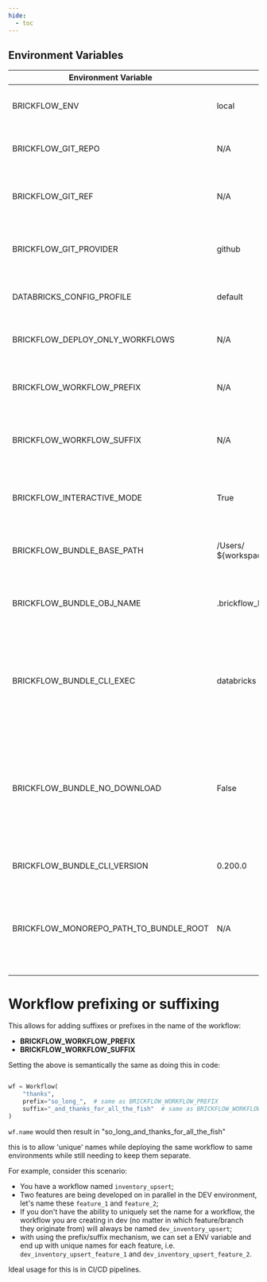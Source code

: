 ```yaml
---
hide:
  - toc
---
```


## Environment Variables

| Environment Variable                   | Default Value                                  | Description                                                                                                      |
|----------------------------------------|------------------------------------------------|------------------------------------------------------------------------------------------------------------------|
| BRICKFLOW_ENV                          | local                                          | The environment name for Brickflow                                                                               |
| BRICKFLOW_GIT_REPO                     | N/A                                            | The URL of the Git repository for Brickflow                                                                      |
| BRICKFLOW_GIT_REF                      | N/A                                            | The Git reference (branch, tag, commit) for Brickflow                                                            |
| BRICKFLOW_GIT_PROVIDER                 | github                                         | The Git provider (e.g., GitHub, GitLab) for Brickflow                                                            |
| DATABRICKS_CONFIG_PROFILE              | default                                        | The profile name for Databricks configuration                                                                    |
| BRICKFLOW_DEPLOY_ONLY_WORKFLOWS        | N/A                                            | List of workflows to deploy exclusively                                                                          |
| BRICKFLOW_WORKFLOW_PREFIX              | N/A                                            | Prefix to add to workflow names during deployment                                                                |
| BRICKFLOW_WORKFLOW_SUFFIX              | N/A                                            | Suffix to add to workflow names during deployment                                                                |
| BRICKFLOW_INTERACTIVE_MODE             | True                                           | Flag indicating whether to enable interactive mode                                                               |
| BRICKFLOW_BUNDLE_BASE_PATH             | /Users/<br/>${workspace.current_user.userName} | The base path for the bundle in the S3 backend                                                                   |
| BRICKFLOW_BUNDLE_OBJ_NAME              | .brickflow_bundles                             | The name of the folder post appended to your base path                                                           |
| BRICKFLOW_BUNDLE_CLI_EXEC              | databricks                                     | The executable command for bundle execution. By default it will be downloaded on the fly.                        |
| BRICKFLOW_BUNDLE_NO_DOWNLOAD           | False                                          | Flag indicating whether to skip downloading the databricks bundle cli. Useful if you are in locked down network. |
| BRICKFLOW_BUNDLE_CLI_VERSION           | 0.200.0                                        | The version of the bundle CLI tool                                                                               |
| BRICKFLOW_MONOREPO_PATH_TO_BUNDLE_ROOT | N/A                                            | The path to the bundle root directory in a monorepo. Default assumes you are not using a monorepo                |

# Workflow prefixing or suffixing

This allows for adding suffixes or prefixes in the name of the workflow:

* **BRICKFLOW_WORKFLOW_PREFIX**
* **BRICKFLOW_WORKFLOW_SUFFIX**

Setting the above is semantically the same as doing this in code:

```python

wf = Workflow(
    "thanks",
    prefix="so_long_",  # same as BRICKFLOW_WORKFLOW_PREFIX
    suffix="_and_thanks_for_all_the_fish"  # same as BRICKFLOW_WORKFLOW_SUFFIX
)
```

`wf.name` would then result in "so_long_and_thanks_for_all_the_fish"

this is to allow 'unique' names while deploying the same workflow to same environments while still needing to keep them
separate.

For example, consider this scenario:

- You have a workflow named `inventory_upsert`;
- Two features are being developed on in parallel in the DEV environment, let's name these `feature_1` and `feature_2`;
- If you don't have the ability to uniquely set the name for a workflow, the workflow you are creating in dev (no matter
  in which feature/branch they originate from) will always be named `dev_inventory_upsert`;
- with using the prefix/suffix mechanism, we can set a ENV variable and end up with unique names for each feature,
  i.e. `dev_inventory_upsert_feature_1` and `dev_inventory_upsert_feature_2`.

Ideal usage for this is in CI/CD pipelines.
